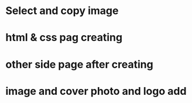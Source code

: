 # Select and copy image
# html & css pag creating 
# other side page after creating
# image and cover photo and logo add